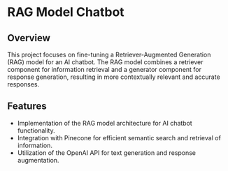 # RAG Model Chatbot

## Overview

This project focuses on fine-tuning a Retriever-Augmented Generation (RAG) model for an AI chatbot. The RAG model combines a retriever component for information retrieval and a generator component for response generation, resulting in more contextually relevant and accurate responses.

## Features

- Implementation of the RAG model architecture for AI chatbot functionality.
- Integration with Pinecone for efficient semantic search and retrieval of information.
- Utilization of the OpenAI API for text generation and response augmentation.
